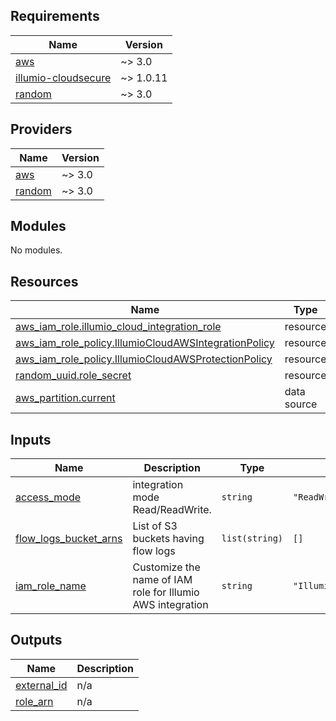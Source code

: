 <!-- BEGIN_TF_DOCS -->
## Requirements

| Name | Version |
|------|---------|
| <a name="requirement_aws"></a> [aws](#requirement\_aws) | ~> 3.0 |
| <a name="requirement_illumio-cloudsecure"></a> [illumio-cloudsecure](#requirement\_illumio-cloudsecure) | ~> 1.0.11 |
| <a name="requirement_random"></a> [random](#requirement\_random) | ~> 3.0 |

## Providers

| Name | Version |
|------|---------|
| <a name="provider_aws"></a> [aws](#provider\_aws) | ~> 3.0 |
| <a name="provider_random"></a> [random](#provider\_random) | ~> 3.0 |

## Modules

No modules.

## Resources

| Name | Type |
|------|------|
| [aws_iam_role.illumio_cloud_integration_role](https://registry.terraform.io/providers/hashicorp/aws/latest/docs/resources/iam_role) | resource |
| [aws_iam_role_policy.IllumioCloudAWSIntegrationPolicy](https://registry.terraform.io/providers/hashicorp/aws/latest/docs/resources/iam_role_policy) | resource |
| [aws_iam_role_policy.IllumioCloudAWSProtectionPolicy](https://registry.terraform.io/providers/hashicorp/aws/latest/docs/resources/iam_role_policy) | resource |
| [random_uuid.role_secret](https://registry.terraform.io/providers/hashicorp/random/latest/docs/resources/uuid) | resource |
| [aws_partition.current](https://registry.terraform.io/providers/hashicorp/aws/latest/docs/data-sources/partition) | data source |

## Inputs

| Name | Description | Type | Default | Required |
|------|-------------|------|---------|:--------:|
| <a name="input_access_mode"></a> [access\_mode](#input\_access\_mode) | integration mode Read/ReadWrite. | `string` | `"ReadWrite"` | no |
| <a name="input_flow_logs_bucket_arns"></a> [flow\_logs\_bucket\_arns](#input\_flow\_logs\_bucket\_arns) | List of S3 buckets having flow logs | `list(string)` | `[]` | no |
| <a name="input_iam_role_name"></a> [iam\_role\_name](#input\_iam\_role\_name) | Customize the name of IAM role for Illumio AWS integration | `string` | `"IllumioCloudIntegrationRole"` | no |

## Outputs

| Name | Description |
|------|-------------|
| <a name="output_external_id"></a> [external\_id](#output\_external\_id) | n/a |
| <a name="output_role_arn"></a> [role\_arn](#output\_role\_arn) | n/a |
<!-- END_TF_DOCS -->